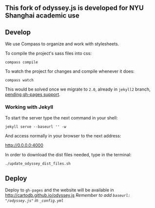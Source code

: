 ## This fork of odyssey.js is developed for NYU Shanghai academic use

## Develop

We use Compass to organize and work with stylesheets.
 
To compile the project's sass files into css:

```
compass compile
```

To watch the project for changes and compile whenever it does:

```
compass watch
```

This would be solved once we migrate to `2.0`, already in `jekyll2` branch, [pending gh-pages support](https://github.com/github/pages-gem/pull/63).


### Working with Jekyll

To start the server type the next command in your shell:

```
jekyll serve --baseurl '' -w
```

And access normally in your browser to the next address:

http://0.0.0.0:4000

In order to download the dist files needed, type in the terminal:

```
./update_odyssey_dist_files.sh
```

## Deploy

Deploy to `gh-pages` and the website will be available in http://cartodb.github.io/odyssey.js
*Remember to add `baseurl: "/odyssey.js"` in `_config.yml`*
